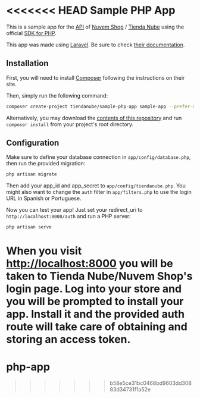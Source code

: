 <<<<<<< HEAD
Sample PHP App
==============

This is a sample app for the [API](https://github.com/TiendaNube/api-docs) of [Nuvem Shop](https://www.nuvemshop.com.br) / [Tienda Nube](https://www.tiendanube.com)  using the official [SDK for PHP](https://github.com/TiendaNube/tiendanube-php-sdk).

This app was made using [Laravel](http://laravel.com/). Be sure to check [their documentation](laravel.com/docs).


Installation
------------
First, you will need to install [Composer](http://getcomposer.org/) following the instructions on their site.

Then, simply run the following command:

```sh
composer create-project tiendanube/sample-php-app sample-app --prefer-dist
```

Alternatively, you may download the [contents of this repository](https://github.com/TiendaNube/sample-php-app/archive/master.zip) and run `composer install` from your project's root directory.

Configuration
-------------
Make sure to define your database connection in `app/config/database.php`, then run the provided migration:

```sh
php artisan migrate
```

Then add your app_id and app_secret to `app/config/tiendanube.php`. You might also want to change the `auth` filter in `app/filters.php` to use the login URL in Spanish or Portuguese.

Now you can test your app! Just set your redirect_uri to `http://localhost:8000/auth` and run a PHP server:

```sh
php artisan serve
```

When you visit [http://localhost:8000](http://localhost:8000) you will be taken to Tienda Nube/Nuvem Shop's login page. Log into your store and you will be prompted to install your app. Install it and the provided auth route will take care of obtaining and storing an access token.
=======
# php-app
>>>>>>> b58e5ce31bc0468bd9603dd30883d34731f1a52e
